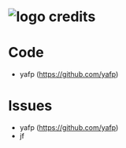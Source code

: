 ![logo](https://raw.githubusercontent.com/yafp/monoto/master/images/logo/monoto_logo_black.png) credits
==========

# Code
- yafp (https://github.com/yafp)


# Issues
- yafp (https://github.com/yafp)
- jf
